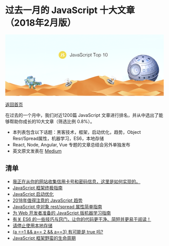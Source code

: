 # 过去一月的 JavaScript 十大文章（2018年2月版）

![](./img/201802.png )

[返回首页](https://github.com/hijiangtao/javascript-articles-monthly)

在过去的一个月中，我们对近1200篇 JavaScript 文章进行排名，并从中选出了能够帮助你成长的10大文章（筛选比例 0.8%）。

* 本列表包含以下话题：黑客技术，框架，启动优化，趋势，Object Resr/Spread属性，机器学习，ES6，本地存储
* React, Node, Angular, Vue 专题的文章总结会另外单独发布
* 英文原文发表在 [Medium](https://medium.com/@Mybridge/javascript-top-10-articles-for-the-past-month-v-feb-2018-cb8a4949494f)

## 清单

* [我正在从你的网站收集信用卡号和密码信息，这里是如何实现的。](https://hackernoon.com/im-harvesting-credit-card-numbers-and-passwords-from-your-site-here-s-how-9a8cb347c5b5)
* [JavaScript 框架终极指南](https://javascriptreport.com/the-ultimate-guide-to-javascript-frameworks)
* [JavaScript 启动优化](https://developers.google.com/web/fundamentals/performance/optimizing-content-efficiency/javascript-startup-optimization)
* [2018年值得注意的 JavaScript 趋势](https://hackernoon.com/the-top-javascript-trends-to-watch-in-2018-a8437dd94425)
* [JavaScript 中对象 rest/spread 属性简单指南](https://dmitripavlutin.com/object-rest-spread-properties-javascript)
* [为 Web 开发者准备的 JavaScript 版机器学习指南](https://www.robinwieruch.de/machine-learning-javascript-web-developers)
* [有关 ES6 的一些技巧与窍门，让你的代码更干净、简短并更易于阅读！](https://medium.freecodecamp.org/make-your-code-cleaner-shorter-and-easier-to-read-es6-tips-and-tricks-afd4ce25977c)
* [请停止使用本地存储](https://dev.to/rdegges/please-stop-using-local-storage-1i04)
* [(a ==1 && a== 2 && a==3) 有可能是 true 吗?](https://stackoverflow.com/questions/48270127/can-a-1-a-2-a-3-ever-evaluate-to-true)
* [JavaScript 框架野蛮的生命周期](https://stackoverflow.blog/2018/01/11/brutal-lifecycle-javascript-frameworks)

